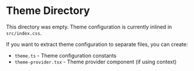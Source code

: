 # Theme Directory

This directory was empty. Theme configuration is currently inlined in `src/index.css`.

If you want to extract theme configuration to separate files, you can create:

- `theme.ts` - Theme configuration constants
- `theme-provider.tsx` - Theme provider component (if using context)

